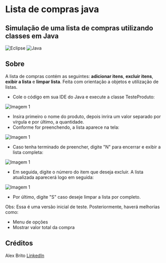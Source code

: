 # Lista de compras java
## Simulação de uma lista de compras utilizando classes em Java

![Eclipse](https://img.shields.io/badge/Eclipse-FE7A16.svg?style=for-the-badge&logo=Eclipse&logoColor=white) ![Java](https://camo.githubusercontent.com/6cbecd63a9a8f83ee186885c446938820ffa8304942a284ee6e1e2acb2bfd822/68747470733a2f2f696d672e736869656c64732e696f2f62616467652f6a6176612d2532334544384230302e7376673f7374796c653d666f722d7468652d6261646765266c6f676f3d6a617661266c6f676f436f6c6f723d7768697465) 


## Sobre

A lista de compras contém as seguintes: **adicionar itens**, **excluir itens**, **exibir a lista** e **limpar lista**. Feita com orientação a objetos e utilização de listas. 

 - Cole o código em sua IDE do Java e execute a classe TesteProduto:
 
 ![Imagem 1](https://github.com/Alex-Brito-91/imagens/blob/master/1.png)

 - Insira primeiro o nome do produto, depois inrira um valor separado por vírgula e por último, a quantidade.
 - Conforme for preenchendo, a lista aparece na tela:
 
 ![Imagem 1](https://github.com/Alex-Brito-91/imagens/blob/master/2.png)
 
 - Caso tenha terminado de preencher, digite "N" para encerrar e exibir a lista completa:
 
 ![Imagem 1](https://github.com/Alex-Brito-91/imagens/blob/master/3.png)
 
 - Em seguida, digite o número do item que deseja excluir. A lista atualizada aparecerá logo em seguida:
 
 ![Imagem 1](https://github.com/Alex-Brito-91/imagens/blob/master/3.png)
 
 - Por último, digite "S" caso deseje limpar a lista por completo.


Obs: Essa é uma versão inicial de teste. Posteriormente, haverá melhorias como:

- Menu de opções
- Mostrar valor total da compra

## Créditos

Alex Brito
[LinkedIn](https://www.linkedin.com/in/alex-brito-10/)

